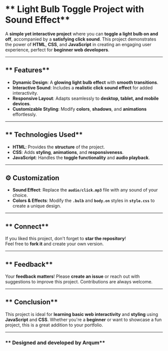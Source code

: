 # ** Light Bulb Toggle Project with Sound Effect**

A **simple yet interactive project** where you can **toggle a light bulb on and off**, accompanied by a **satisfying click sound**. This project demonstrates the power of **HTML**, **CSS**, and **JavaScript** in creating an engaging user experience, perfect for **beginner web developers**.

---

## ** Features**

- **Dynamic Design**: A **glowing light bulb effect** with **smooth transitions**.
- **Interactive Sound**: Includes a **realistic click sound effect** for added interactivity.
- **Responsive Layout**: Adapts seamlessly to **desktop, tablet, and mobile devices**.
- **Customizable Styling**: Modify **colors**, **shadows**, and **animations** effortlessly.

---

## ** Technologies Used**

- **HTML**: Provides the **structure** of the project.
- **CSS**: Adds **styling**, **animations**, and **responsiveness**.
- **JavaScript**: Handles the **toggle functionality** and **audio playback**.

---

## **⚙ Customization**

- **Sound Effect**: Replace the **`audio/click.mp3`** file with any sound of your choice.
- **Colors & Effects**: Modify the **`.bulb`** and **`body.on`** styles in **`style.css`** to create a unique design.

---

## ** Connect**

If you liked this project, don't forget to **star the repository**!  
Feel free to **fork it** and create your own version.

---

## ** Feedback**

Your **feedback matters**! Please **create an issue** or reach out with suggestions to improve this project. Contributions are always welcome.

---

## ** Conclusion**

This project is ideal for **learning basic web interactivity** and **styling** using **JavaScript** and **CSS**. Whether you're a **beginner** or want to showcase a fun project, this is a great addition to your portfolio.

---

### ** Designed and developed by Arqum**

